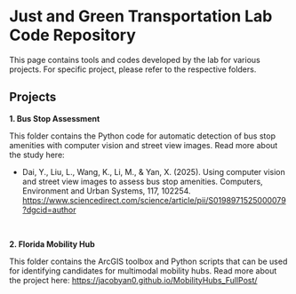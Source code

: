# Just and Green Transportation Lab Code Repository

This page contains tools and codes developed by the lab for various projects. For specific project, please refer to the respective folders.

## Projects
**1. Bus Stop Assessment**

This folder contains the Python code for automatic detection of bus stop amenities with computer vision and street view images. Read more about the study here:

- Dai, Y., Liu, L., Wang, K., Li, M., & Yan, X. (2025). Using computer vision and street view images to assess bus stop amenities. Computers, Environment and Urban Systems, 117, 102254. https://www.sciencedirect.com/science/article/pii/S0198971525000079?dgcid=author

<br />

**2. Florida Mobility Hub**

This folder contains the ArcGIS toolbox and Python scripts that can be used for identifying candidates for multimodal mobility hubs. Read more about the project here: https://jacobyan0.github.io/MobilityHubs_FullPost/

  
